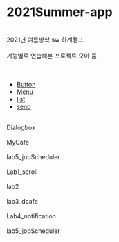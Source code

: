 # 2021Summer-app

<br>2021년 여름방학 sw 하계캠프</br>
<br> 기능별로 연습해본 프로젝트 모아 둠</br>
<br></br>
  +  [Button](https://github.com/LeeShinwon/2021Summer-app/tree/main/Button)		
  + [Menu](https://github.com/LeeShinwon/2021Summer-app/tree/main/Menu)
  + [list](https://github.com/LeeShinwon/2021Summer-app/tree/main/list)
  + [send](https://github.com/LeeShinwon/2021Summer-app/tree/main/send)


<br>Dialogbox		</br>
<br>MyCafe			</br>
<br>lab5_jobScheduler</br>
<br>Lab1_scroll</br>
<br>lab2</br>
<br>lab3_dcafe</br>
<br>Lab4_notification	</br>
<br>lab5_jobScheduler</br>
